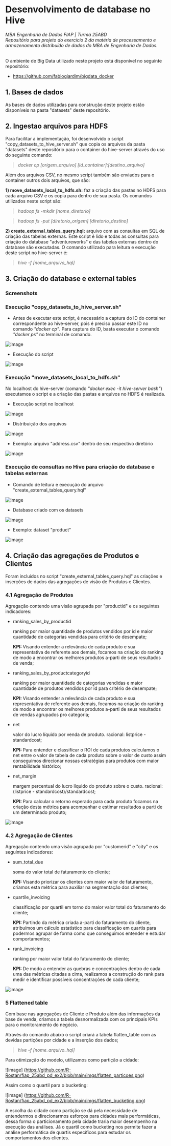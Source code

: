 # <b>Desenvolvimento de database no Hive</b>
<i>MBA Engenharia de Dados FIAP | Turma 25ABD<br>
Repositório para projeto do exercício 2 da matéria de processamento e armazenamento distribuído de dados do MBA de Engenharia de Dados.</i><br><br>

O ambiente de Big Data utilizado neste projeto está disponível no seguinte repositório:
- https://github.com/fabiogjardim/bigdata_docker

## <b>1. Bases de dados</b>
As bases de dados utilizadas para construção deste projeto estão disponíveis na pasta "datasets" deste repositório.

## <b>2. Ingestao arquivos para HDFS </b>
Para facilitar a implementação, foi desenvolvido o script "copy_datasets_to_hive_server.sh" que copia os arquivos da pasta "datasets" deste repositório para o container do hive-server através do uso do seguinte comando:
><i>docker cp [origem_arquivo] [id_container]:[destino_arquivo]</i>

Além dos arquivos CSV, no mesmo script também são enviados para o container outros dois arquivos, que são:

<b>1) move_datasets_local_to_hdfs.sh:</b> faz a criação das pastas no HDFS para cada arquivo CSV e os copia para dentro de sua pasta. Os comandos utilizados neste script são:
><i>hadoop fs -mkdir [nome_diretorio]</i> 

><i>hadoop fs -put [diretorio_origem] [diretorio_destino]</i>

<b>2) create_external_tables_query.hql:</b> arquivo com as consultas em SQL de criação das tabelas externas. Este script é lido e todas as consultas para criação do database "adventureworks" e das tabelas externas dentro do database são executadas. O comando utilizado para leitura e execução deste script no hive-server é:
><i>hive -f [nome_arquivo_hql]</i>

## <b>3. Criação do database e external tables</b>

### <b>Screenshots</b>
### Execução "copy_datasets_to_hive_server.sh"

- Antes de executar este script, é necessário a captura do ID do container correspondente ao hive-server, pois é preciso passar este ID no comando <i>"docker cp"</i>. Para captura do ID, basta executar o comando <i>"docker ps"</i> no terminal de comando.

![image](https://github.com/R-Rostan/fiap_25abd_pd_ex2/blob/main/imgs/docker_cp_hive_server.png)

- Execução do script

![image](https://github.com/R-Rostan/fiap_25abd_pd_ex2/blob/main/imgs/execucao_copy_datasets.png)

### Execução "move_datasets_local_to_hdfs.sh"

No localhost do hive-server (comando <i>"docker exec -it hive-server bash"</i>) executamos o script e a criação das pastas e arquivos no HDFS é realizada.

- Execução script no localhost

![image](https://github.com/R-Rostan/fiap_25abd_pd_ex2/blob/main/imgs/execucao_move_datasets.png)

- Distribuição dos arquivos

![image](https://github.com/R-Rostan/fiap_25abd_pd_ex2/blob/main/imgs/pastas_hdfs.png)

- Exemplo: arquivo "address.csv" dentro de seu respectivo diretório

![image](https://github.com/R-Rostan/fiap_25abd_pd_ex2/blob/main/imgs/exemplo_arquivo_hdfs.png)

### Execução de consultas no Hive para criação do database e tabelas externas

- Comando de leitura e execução do arquivo "create_external_tables_query.hql"

![image](https://github.com/R-Rostan/fiap_25abd_pd_ex2/blob/main/imgs/execucao_create_external_tables.png)

- Database criado com os datasets

![image](https://github.com/R-Rostan/fiap_25abd_pd_ex2/blob/main/imgs/database_hdfs.png)

- Exemplo: dataset "product"

![image](https://github.com/R-Rostan/fiap_25abd_pd_ex2/blob/main/imgs/exemplo_dataset_hdfs.png)

## <b>4. Criação das agregações de Produtos e Clientes</b>
Foram incluídos no script "create_external_tables_query.hql" as criações e inserções de dados das agregações de visão de Produtos e Clientes.

### <b>4.1 Agregação de Produtos</b>
Agregação contendo uma visão agrupada por "productid" e os seguintes indicadores:
* ranking_sales_by_productid

   ranking por maior quantidade de produtos vendidos por id e maior quantidade de categorias vendidas para critério de desempate;
   
   <b>KPI: </b>Visando entender a relevância de cada produto e sua representativa de referente aos demais, focamos na criação do ranking de modo a encontrar os melhores produtos a-parti de seus resultados de venda;
   
* ranking_sales_by_productcategoryid

   ranking por maior quantidade de categorias vendidas e maior quantidade de produtos vendidos por id para critério de desempate;
   
   <b>KPI: </b>Visando entender a relevância de cada produto e sua representativa de referente aos demais, focamos na criação do ranking de modo a encontrar os melhores produtos a-parti de seus resultados de vendas agrupados pro categoria;

* net

   valor do lucro líquido por venda de produto. racional: listprice - standardcost;
   
   <b>KPI: </b>Para entender e classificar o ROI de cada produtos calculamos o net entre o valor de tabela de cada produto sobre o valor de custo assim conseguimos direcionar nossas estratégias para produtos com maior rentabilidade histórico;
   
* net_margin

   margem percentual do lucro líquido do produto sobre o custo. racional: (listprice - standardcost)/standardcost;
   
   <b>KPI: </b>Para calcular o retorno esperado para cada produto focamos na criação desta métrica para acompanhar e estimar resultados a parti de um determinado produto;

![image](https://github.com/R-Rostan/fiap_25abd_pd_ex2/blob/main/imgs/agg_produtos_1.png)

### <b>4.2 Agregação de Clientes</b>
Agregação contendo uma visão agrupada por "customerid" e "city" e os seguintes indicadores:
* sum_total_due

   soma do valor total de faturamento do cliente;
   
   <b>KPI: </b>Visando priorizar os clientes com maior valor de faturamento, criamos esta métrica para auxiliar na segmentação dos clientes;
   
* quartile_invoicing

   classificação por quartil em torno do maior valor total do faturamento do cliente;
   
   <b>KPI: </b>Partindo da métrica criada a-parti do faturamento do cliente, atribuímos um cálculo estatístico para classificação em quartis para podermos agrupar de forma como que conseguimos entender e estudar comportamentos;  
   
* rank_invoicing

   ranking por maior valor total do faturamento do cliente;
   
   <b>KPI: </b>De modo a entender as quebras e concentrações dentro de cada uma das métricas citadas a cima, realizamos a construção do rank para medir e identificar possíveis concentrações de cada cliente;

![image](https://github.com/R-Rostan/fiap_25abd_pd_ex2/blob/main/imgs/agg_clientes_1.png)

### <b>5 Flattened table</b>
Com base nas agregações de Cliente e Produto além das informações da base de venda, criamos a tabela desnormalizada com os principais KPIs para o monitoramento do negócio.

Através do comando abaixo o script criará a tabela flatten_table com as devidas partições por cidade e a inserção dos dados;
><i>hive -f [nome_arquivo_hql]</i>

Para otimização do modelo, utilizamos como partição a cidade:

![image] (https://github.com/R-Rostan/fiap_25abd_pd_ex2/blob/main/imgs/flatten_particoes.png)

Assim como o quartil para o bucketing:

![image] (https://github.com/R-Rostan/fiap_25abd_pd_ex2/blob/main/imgs/flatten_bucketing.png)

A escolha da cidade como partição se dá pela necessidade de entendermos e direcionarmos esforços para cidades mais performáticas, dessa forma o particionamento pela cidade traria maior desempenho na execução das análises. 
Já o quartil como bucketing nos permite fazer a análise performática de quartis específicos para estudar os comportamentos dos clientes.
